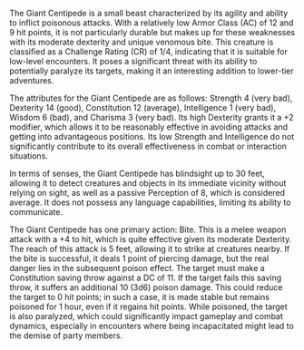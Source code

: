 The Giant Centipede is a small beast characterized by its agility and ability to inflict poisonous attacks. With a relatively low Armor Class (AC) of 12 and 9 hit points, it is not particularly durable but makes up for these weaknesses with its moderate dexterity and unique venomous bite. This creature is classified as a Challenge Rating (CR) of 1/4, indicating that it is suitable for low-level encounters. It poses a significant threat with its ability to potentially paralyze its targets, making it an interesting addition to lower-tier adventures.

The attributes for the Giant Centipede are as follows: Strength 4 (very bad), Dexterity 14 (good), Constitution 12 (average), Intelligence 1 (very bad), Wisdom 6 (bad), and Charisma 3 (very bad). Its high Dexterity grants it a +2 modifier, which allows it to be reasonably effective in avoiding attacks and getting into advantageous positions. Its low Strength and Intelligence do not significantly contribute to its overall effectiveness in combat or interaction situations.

In terms of senses, the Giant Centipede has blindsight up to 30 feet, allowing it to detect creatures and objects in its immediate vicinity without relying on sight, as well as a passive Perception of 8, which is considered average. It does not possess any language capabilities, limiting its ability to communicate.

The Giant Centipede has one primary action: Bite. This is a melee weapon attack with a +4 to hit, which is quite effective given its moderate Dexterity. The reach of this attack is 5 feet, allowing it to strike at creatures nearby. If the bite is successful, it deals 1 point of piercing damage, but the real danger lies in the subsequent poison effect. The target must make a Constitution saving throw against a DC of 11. If the target fails this saving throw, it suffers an additional 10 (3d6) poison damage. This could reduce the target to 0 hit points; in such a case, it is made stable but remains poisoned for 1 hour, even if it regains hit points. While poisoned, the target is also paralyzed, which could significantly impact gameplay and combat dynamics, especially in encounters where being incapacitated might lead to the demise of party members.